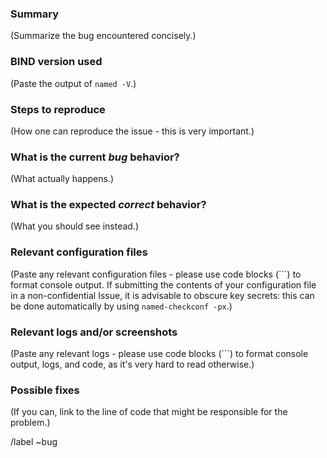 <!--
If the bug you are reporting is potentially security-related - for example,
if it involves an assertion failure or other crash in `named` that can be
triggered repeatedly - then please do *NOT* report it here, but send an
email to [security-officer@isc.org](security-officer@isc.org).
-->

### Summary

(Summarize the bug encountered concisely.)

### BIND version used

(Paste the output of `named -V`.)

### Steps to reproduce

(How one can reproduce the issue - this is very important.)

### What is the current *bug* behavior?

(What actually happens.)

### What is the expected *correct* behavior?

(What you should see instead.)

### Relevant configuration files

(Paste any relevant configuration files - please use code blocks (```)
to format console output. If submitting the contents of your
configuration file in a non-confidential Issue, it is advisable to
obscure key secrets: this can be done automatically by using
`named-checkconf -px`.)

### Relevant logs and/or screenshots

(Paste any relevant logs - please use code blocks (```) to format console
output, logs, and code, as it's very hard to read otherwise.)

### Possible fixes

(If you can, link to the line of code that might be responsible for the
problem.)

/label ~bug
